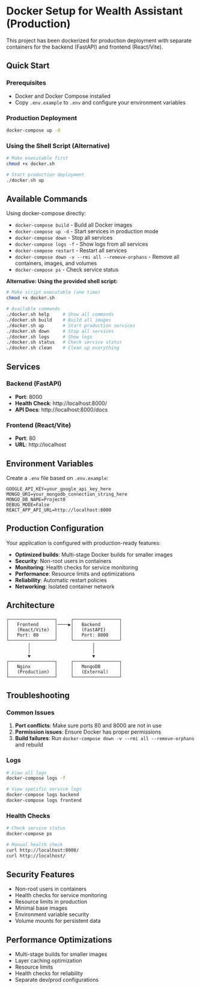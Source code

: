 # Docker Setup for Wealth Assistant (Production)

This project has been dockerized for production deployment with separate containers for the backend (FastAPI) and frontend (React/Vite).

## Quick Start

### Prerequisites

- Docker and Docker Compose installed
- Copy `.env.example` to `.env` and configure your environment variables

### Production Deployment

```bash
docker-compose up -d
```

### Using the Shell Script (Alternative)

```bash
# Make executable first
chmod +x docker.sh

# Start production deployment
./docker.sh up
```

## Available Commands

Using docker-compose directly:

- `docker-compose build` - Build all Docker images
- `docker-compose up -d` - Start services in production mode
- `docker-compose down` - Stop all services
- `docker-compose logs -f` - Show logs from all services
- `docker-compose restart` - Restart all services
- `docker-compose down -v --rmi all --remove-orphans` - Remove all containers, images, and volumes
- `docker-compose ps` - Check service status

**Alternative: Using the provided shell script:**

```bash
# Make script executable (one time)
chmod +x docker.sh

# Available commands
./docker.sh help     # Show all commands
./docker.sh build    # Build all images
./docker.sh up       # Start production services
./docker.sh down     # Stop all services
./docker.sh logs     # Show logs
./docker.sh status   # Check service status
./docker.sh clean    # Clean up everything
```

## Services

### Backend (FastAPI)

- **Port**: 8000
- **Health Check**: http://localhost:8000/
- **API Docs**: http://localhost:8000/docs

### Frontend (React/Vite)

- **Port**: 80
- **URL**: http://localhost

## Environment Variables

Create a `.env` file based on `.env.example`:

```env
GOOGLE_API_KEY=your_google_api_key_here
MONGO_URI=your_mongodb_connection_string_here
MONGO_DB_NAME=Project0
DEBUG_MODE=False
REACT_APP_API_URL=http://localhost:8000
```

## Production Configuration

Your application is configured with production-ready features:

- **Optimized builds**: Multi-stage Docker builds for smaller images
- **Security**: Non-root users in containers
- **Monitoring**: Health checks for service monitoring
- **Performance**: Resource limits and optimizations
- **Reliability**: Automatic restart policies
- **Networking**: Isolated container network

## Architecture

```
┌─────────────────┐     ┌─────────────────┐
│   Frontend      │────▶│   Backend       │
│   (React/Vite)  │     │   (FastAPI)     │
│   Port: 80      │     │   Port: 8000    │
└─────────────────┘     └─────────────────┘
        │                       │
        │                       │
        ▼                       ▼
┌─────────────────┐     ┌─────────────────┐
│   Nginx         │     │   MongoDB       │
│   (Production)  │     │   (External)    │
└─────────────────┘     └─────────────────┘
```

## Troubleshooting

### Common Issues

1. **Port conflicts**: Make sure ports 80 and 8000 are not in use
2. **Permission issues**: Ensure Docker has proper permissions
3. **Build failures**: Run `docker-compose down -v --rmi all --remove-orphans` and rebuild

### Logs

```bash
# View all logs
docker-compose logs -f

# View specific service logs
docker-compose logs backend
docker-compose logs frontend
```

### Health Checks

```bash
# Check service status
docker-compose ps

# Manual health check
curl http://localhost:8000/
curl http://localhost/
```

## Security Features

- Non-root users in containers
- Health checks for service monitoring
- Resource limits in production
- Minimal base images
- Environment variable security
- Volume mounts for persistent data

## Performance Optimizations

- Multi-stage builds for smaller images
- Layer caching optimization
- Resource limits
- Health checks for reliability
- Separate dev/prod configurations
